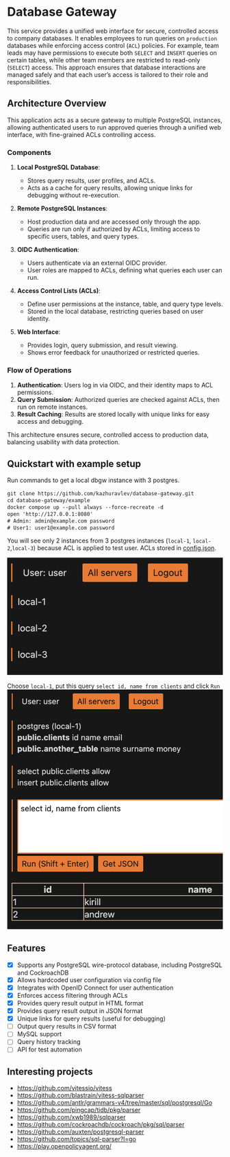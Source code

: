 # Database Gateway

This service provides a unified web interface for secure, controlled access to company databases. It enables employees
to run queries on `production` databases while enforcing access control (`ACL`) policies. For example, team leads may
have permissions to execute both `SELECT` and `INSERT` queries on certain tables, while other team members are
restricted to read-only (`SELECT`) access. This approach ensures that database interactions are managed safely and
that each user’s access is tailored to their role and responsibilities.

## Architecture Overview

This application acts as a secure gateway to multiple PostgreSQL instances, allowing authenticated users to run approved
queries through a unified web interface, with fine-grained ACLs controlling access.

### Components

1. **Local PostgreSQL Database**:
    - Stores query results, user profiles, and ACLs.
    - Acts as a cache for query results, allowing unique links for debugging without re-execution.

2. **Remote PostgreSQL Instances**:
    - Host production data and are accessed only through the app.
    - Queries are run only if authorized by ACLs, limiting access to specific users, tables, and query types.

3. **OIDC Authentication**:
    - Users authenticate via an external OIDC provider.
    - User roles are mapped to ACLs, defining what queries each user can run.

4. **Access Control Lists (ACLs)**:
    - Define user permissions at the instance, table, and query type levels.
    - Stored in the local database, restricting queries based on user identity.

5. **Web Interface**:
    - Provides login, query submission, and result viewing.
    - Shows error feedback for unauthorized or restricted queries.

### Flow of Operations

1. **Authentication**: Users log in via OIDC, and their identity maps to ACL permissions.
2. **Query Submission**: Authorized queries are checked against ACLs, then run on remote instances.
3. **Result Caching**: Results are stored locally with unique links for easy access and debugging.

This architecture ensures secure, controlled access to production data, balancing usability with data protection.

## Quickstart with example setup

Run commands to get a local dbgw instance with 3 postgres.

```shell
git clone https://github.com/kazhuravlev/database-gateway.git
cd database-gateway/example
docker compose up --pull always --force-recreate -d
open 'http://127.0.0.1:8080'
# Admin: admin@example.com password
# User1: user1@example.com password
```

You will see only 2 instances from 3 postgres instances (`local-1`, `local-2`,`local-3`) because ACL is applied to test
user. ACLs stored in [config.json](example/config.json).

![pic1_instances.png](example/pic1_instances.png)

Choose `local-1`, put this query `select id, name from clients` and click `Run` ![pic2_run.png](example/pic2_run.png)

## Features

- [x] Supports any PostgreSQL wire-protocol database, including PostgreSQL and CockroachDB
- [x] Allows hardcoded user configuration via config file
- [x] Integrates with OpenID Connect for user authentication
- [x] Enforces access filtering through ACLs
- [x] Provides query result output in HTML format
- [x] Provides query result output in JSON format
- [x] Unique links for query results (useful for debugging)
- [ ] Output query results in CSV format
- [ ] MySQL support
- [ ] Query history tracking
- [ ] API for test automation

## Interesting projects

- https://github.com/vitessio/vitess
- https://github.com/blastrain/vitess-sqlparser
- https://github.com/antlr/grammars-v4/tree/master/sql/postgresql/Go
- https://github.com/pingcap/tidb/pkg/parser
- https://github.com/xwb1989/sqlparser
- https://github.com/cockroachdb/cockroach/pkg/sql/parser
- https://github.com/auxten/postgresql-parser
- https://github.com/topics/sql-parser?l=go
- https://play.openpolicyagent.org/
